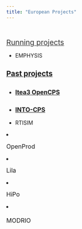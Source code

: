 ```yaml
---
title: "European Projects"
---
```

<p style="text-align: justify;">
  &nbsp;
</p>

<p style="text-align: justify;">
  <span style="text-decoration: underline;"><span style="color: #333333; font-size: 19.25px; text-decoration: underline;">Running projects</span></span>
</p>

  * EMPHYSIS

<h2 style="font-size: 19.25px;">
  <span style="text-decoration: underline;">Past projects</span>
</h2>

  * <h2 style="font-size: 19.25px;">
      <span style="font-size: 12pt;"><a href="https://opencps.eu">Itea3 OpenCPS</a></span>
    </h2>

  * <h2 style="font-size: 19.25px;">
      <span style="font-size: 12pt;"><a href="http://projects.au.dk/into-cps/">INTO-CPS</a></span>
    </h2>

  * RTISIM
<li style="line-height: 17.6px;">
  <p>
    <span style="font-size: 12pt;">OpenProd</span>
  </p>
</li>

<li style="line-height: 17.6px;">
  <p>
    <span style="font-size: 12pt;">Lila</span>
  </p>
</li>

<li style="line-height: 17.6px;">
  <p>
    <span style="font-size: 12pt;">HiPo</span>
  </p>
</li>

<li style="line-height: 17.6px;">
  <p style="font-size: 19.25px;">
    <span style="font-size: 12pt;">MODRIO</span><span style="font-size: 12pt;"></span>
  </p>
</li>

&nbsp;

&nbsp;